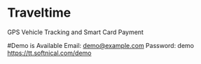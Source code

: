 # Traveltime
GPS Vehicle Tracking and Smart Card Payment

#Demo is Available
Email: demo@example.com 
Password: demo 
https://tt.softnical.com/demo
